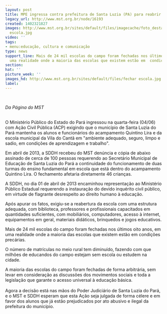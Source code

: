 ```yaml
---
layout: post
title: MPE ingressa contra prefeitura de Santa Luzia (PA) para reabrir escola do campo
legacy_url: http://www.mst.org.br/node/16193
created: 1402321827
images: http://www.mst.org.br/sites/default/files/imagecache/foto_destaque/fechar
  escola.jpg
video: ''
tags:
- menu:educação, cultura e comunicação
type: news
support_line: Mais de 24 mil escolas do campo foram fechadas nos últimos oito anos,  em
  uma realidade onde a maioria das escolas que existem estão em  condições precárias.
section: 
hat: ''
picture_week: ''
images_hd: http://www.mst.org.br/sites/default/files/fechar escola.jpg
label: 
---
```

<p>&nbsp;</p><p><em>Da Página do MST</em></p><p><br>O Ministério Público do Estado do Pará ingressou na quarta-feira (04/06) com Ação Civil Pública (ACP) exigindo que o município de Santa Luzia do Pará mantenha os alunos e funcionários do acampamento Quintino Lira e da escola municipal da Vila do Cantã em "ambiente adequado, seguro, limpo e sadio, em condições de aprendizagem e trabalho".</p><p>Em abril de 2013, a SDDH recebeu do MST denúncia e cópia de abaixo assinado de cerca de 100 pessoas requerendo ao Secretário Municipal de Educação de Santa Luzia do Pará a continuidade do funcionamento de duas turmas do ensino fundamental em escola que está dentro do acampamento Quintino Lira. O fechamento afetaria diretamente 46 crianças.</p><p>A SDDH, no dia 01 de abril de 2013 encaminhou representação ao Ministério Público Estadual requerendo a instauração do devido inquérito civil público, em virtude de flagrante desrespeito ao direito humano à educação.</p><p>Após apurar os fatos, exigiu-se a reabertura da escola com uma estrutura adequada, com biblioteca, professores e profissionais capacitados em quantidades suficientes, com mobiliários, computadores, acesso à internet, equipamentos em geral, materiais didáticos, brinquedos e jogos educativos.</p><p>Mais de 24 mil escolas do campo foram fechadas nos últimos oito anos, em uma realidade onde a maioria das escolas que existem estão em condições precárias.</p><p>O número de matrículas no meio rural tem diminuído, fazendo com que milhões de educandos do campo estejam sem escola ou estudem na cidade.</p><p>A maioria das escolas do campo foram fechadas de forma arbitrária, sem levar em consideração as discussões dos movimentos sociais e toda a legislação que garante o acesso universal à educação básica. <br>&nbsp;<br>Agora a decisão está nas mãos do Poder Judiciário de Santa Luzia do Pará, e o MST e SDDH esperam que esta Ação seja julgada de forma célere e em favor dos alunos que já estão prejudicados por ato abusivo e ilegal da prefeitura do município. <br>&nbsp;<br>&nbsp;&nbsp;&nbsp;&nbsp;&nbsp;&nbsp;&nbsp;&nbsp;&nbsp;&nbsp;&nbsp;&nbsp;&nbsp;&nbsp;&nbsp;&nbsp;&nbsp;&nbsp;&nbsp;&nbsp;&nbsp;&nbsp;&nbsp;&nbsp;&nbsp;&nbsp;&nbsp;&nbsp;&nbsp;&nbsp;&nbsp;&nbsp;&nbsp;&nbsp;&nbsp;&nbsp;&nbsp;</p>
